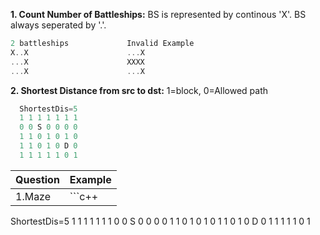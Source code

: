 **1. Count Number of Battleships:** BS is represented by continous 'X'. BS always seperated by '.'.
```c++
2 battleships             Invalid Example
X..X                      ...X
...X                      XXXX
...X                      ...X
```
**2. Shortest Distance from src to dst:** 1=block, 0=Allowed path
```c++
  ShortestDis=5
  1 1 1 1 1 1 1
  0 0 S 0 0 0 0
  1 1 0 1 0 1 0
  1 1 0 1 0 D 0
  1 1 1 1 1 0 1
```

|Question|Example|
|---|---|
|1.Maze|```c++
  ShortestDis=5
  1 1 1 1 1 1 1
  0 0 S 0 0 0 0
  1 1 0 1 0 1 0
  1 1 0 1 0 D 0
  1 1 1 1 1 0 1
```|
